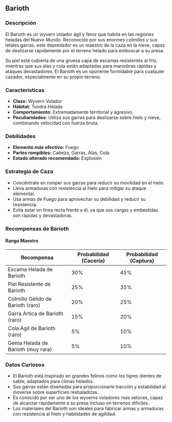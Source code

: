 ## Barioth

### Descripción
El Barioth es un wyvern volador ágil y feroz que habita en las regiones heladas del Nuevo Mundo. Reconocido por sus enormes colmillos y sus letales garras, este depredador es un maestro de la caza en la nieve, capaz de deslizarse rápidamente por el terreno helado para emboscar a su presa.

Su piel está cubierta de una gruesa capa de escamas resistentes al frío, mientras que sus alas y cola están adaptadas para maniobras rápidas y ataques devastadores. El Barioth es un oponente formidable para cualquier cazador, especialmente en su propio terreno.

### Características
- **Clase:** Wyvern Volador
- **Hábitat:** Tundra Helada
- **Comportamiento:** Extremadamente territorial y agresivo.
- **Peculiaridades:** Utiliza sus garras para deslizarse sobre hielo y nieve, combinando velocidad con fuerza bruta.

### Debilidades
- **Elemento más efectivo:** Fuego
- **Partes rompibles:** Cabeza, Garras, Alas, Cola
- **Estado alterado recomendado:** Explosión

### Estrategia de Caza
- Concéntrate en romper sus garras para reducir su movilidad en el hielo.
- Lleva armaduras con resistencia al hielo para mitigar su ataque elemental.
- Usa armas de Fuego para aprovechar su debilidad y reducir su resistencia.
- Evita estar en línea recta frente a él, ya que sus cargas y embestidas son rápidas y devastadoras.

### Recompensas de Barioth

#### Rango Maestro
| Recompensa                             | Probabilidad (Cacería) | Probabilidad (Captura) |
|----------------------------------------|------------------------|------------------------|
| Escama Helada de Barioth               | 30%                    | 45%                    |
| Piel Resistente de Barioth             | 25%                    | 35%                    |
| Colmillo Gélido de Barioth (raro)      | 20%                    | 25%                    |
| Garra Ártica de Barioth (raro)         | 15%                    | 20%                    |
| Cola Ágil de Barioth (raro)            | 5%                     | 10%                    |
| Gema Helada de Barioth (muy rara)      | 5%                     | 10%                    |

### Datos Curiosos
- El Barioth está inspirado en grandes felinos como los tigres dientes de sable, adaptados para climas helados.
- Sus garras están diseñadas para proporcionarle tracción y estabilidad al moverse sobre superficies resbaladizas.
- Es conocido por ser uno de los wyverns voladores más veloces, capaz de alcanzar rápidamente a su presa incluso en terrenos difíciles.
- Los materiales del Barioth son ideales para fabricar armas y armaduras con resistencia al hielo y habilidades de agilidad.